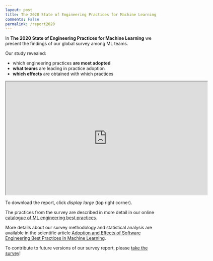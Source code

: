 ```yaml
---
layout: post
title: The 2020 State of Engineering Practices for Machine Learning
comments: False
permalink: /report2020
---
```


In **The 2020 State of Engineering Practices for Machine Learning** we present the findings of our global survey among ML teams.

Our study revealed:

* which engineering practices **are most adopted**
* **what teams** are leading in practice adoption
* **which effects** are obtained with which practices

<iframe src="https://drive.google.com/file/d/1ve71bZhWlXIjdqdn1A_8elzu-OKrwJex/preview" width="640" height="360"></iframe>

To download the report, click *display large* (top right corner).

The practices from the survey are described in more detail in our online <a href="/practices">catalogue of ML engineering best practices</a>.

More details about our survey methodology and statistical analysis are available in the scientific article <a href="/publications/esem_paper">Adoption and Effects of Software Engineering Best Practices in Machine Learning</a>.

To contribute to future versions of our survey report, please [take the survey](/survey/)!


